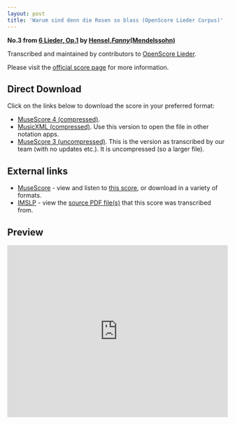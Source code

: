 ```yaml
---
layout: post
title: 'Warum sind denn die Rosen so blass (OpenScore Lieder Corpus)'
---
```


__No.3 from [6 Lieder, Op.1](https://fourscoreandmore.org/openscore/lieder/Hensel,_Fanny_%28Mendelssohn%29/6_Lieder,_Op.1/) by [Hensel,_Fanny_(Mendelssohn)](https://fourscoreandmore.org/openscore/lieder/Hensel,_Fanny_%28Mendelssohn%29)__

Transcribed and maintained by contributors to [OpenScore Lieder].

Please visit the [official score page] for more information.

[official score page]: https://musescore.com/openscore-lieder-corpus/scores/5004640
[OpenScore Lieder]: https://musescore.com/openscore-lieder-corpus

## Direct Download

Click on the links below to download the score in your preferred format:
- [MuseScore 4 (compressed)](https://fourscoreandmore.org/openscore/lieder/Hensel,_Fanny_%28Mendelssohn%29/6_Lieder,_Op.1/3_Warum_sind_denn_die_Rosen_so_blass.mscz).
- [MusicXML (compressed)](https://fourscoreandmore.org/openscore/lieder/Hensel,_Fanny_%28Mendelssohn%29/6_Lieder,_Op.1/3_Warum_sind_denn_die_Rosen_so_blass.mxl). Use this version to open the file in other notation apps.
- [MuseScore 3 (uncompressed)](https://raw.githubusercontent.com/OpenScore/Lieder/refs/heads/main/scores/Hensel,_Fanny_%28Mendelssohn%29/6_Lieder,_Op.1/3_Warum_sind_denn_die_Rosen_so_blass/lc5004640.mscx). This is the version as transcribed by our team (with no updates etc.). It is uncompressed (so a larger file).

## External links

- [MuseScore] - view and listen to [this score][MuseScore], or download in a variety of formats.
- [IMSLP] - view the [source PDF file(s)][IMSLP] that this score was transcribed from.

[MuseScore]: https://musescore.com/score/5004640
[IMSLP]: https://imslp.org/wiki/Special:ReverseLookup/99178

## Preview

<iframe width="100%" height="394" src="https://musescore.com/openscore-lieder-corpus/scores/5004640/embed" frameborder="0" allowfullscreen allow="autoplay; fullscreen"></iframe>
